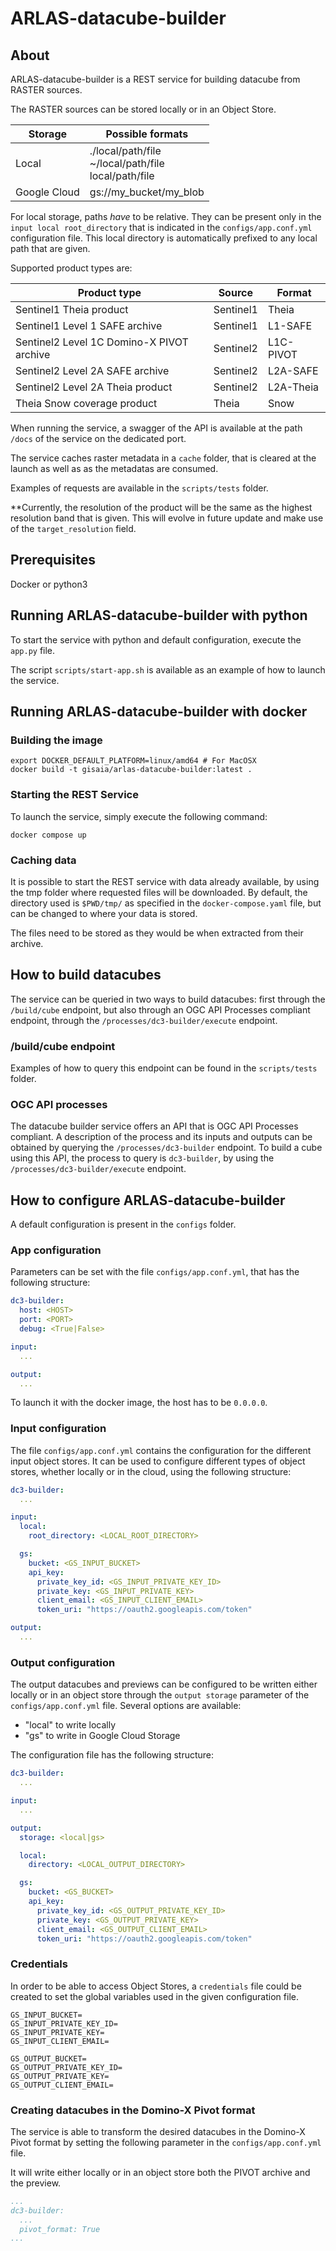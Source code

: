 # ARLAS-datacube-builder

## About

ARLAS-datacube-builder is a REST service for building datacube from RASTER sources.

The RASTER sources can be stored locally or in an Object Store.

| Storage      | Possible formats                                          |
|--------------|-----------------------------------------------------------|
| Local        | ./local/path/file<br>~/local/path/file<br>local/path/file |
| Google Cloud | gs://my_bucket/my_blob                                    |

For local storage, paths *have* to be relative.
They can be present only in the `input local root_directory` that is indicated in the `configs/app.conf.yml` configuration file.
This local directory is automatically prefixed to any local path that are given.

Supported product types are:

| Product type                                | Source    | Format     |
|---------------------------------------------|-----------|------------|
| Sentinel1 Theia product                     | Sentinel1 | Theia      |
| Sentinel1 Level 1 SAFE archive              | Sentinel1 | L1-SAFE    |
| Sentinel2 Level 1C Domino-X PIVOT archive   | Sentinel2 | L1C-PIVOT  |
| Sentinel2 Level 2A SAFE archive             | Sentinel2 | L2A-SAFE   |
| Sentinel2 Level 2A Theia product            | Sentinel2 | L2A-Theia  |
| Theia Snow coverage product                 | Theia     | Snow       |

When running the service, a swagger of the API is available at the path `/docs` of the service on the dedicated port.

The service caches raster metadata in a `cache` folder, that is cleared at the launch as well as as the metadatas are consumed.

Examples of requests are available in the `scripts/tests` folder.

**Currently, the resolution of the product will be the same as the highest resolution band that is given. This will evolve in future update and make use of the `target_resolution` field.

## Prerequisites

Docker or python3

## Running ARLAS-datacube-builder with python

To start the service with python and default configuration, execute the `app.py` file.

The script `scripts/start-app.sh` is available as an example of how to launch the service.

## Running ARLAS-datacube-builder with docker

### Building the image

```shell
export DOCKER_DEFAULT_PLATFORM=linux/amd64 # For MacOSX
docker build -t gisaia/arlas-datacube-builder:latest .
```

### Starting the REST Service

To launch the service, simply execute the following command:

```shell
docker compose up
```

### Caching data

It is possible to start the REST service with data already available, by using the tmp folder where requested files will be downloaded. By default, the directory used is `$PWD/tmp/` as specified in the `docker-compose.yaml` file, but can be changed to where your data is stored.

The files need to be stored as they would be when extracted from their archive.

## How to build datacubes

The service can be queried in two ways to build datacubes: first through the `/build/cube` endpoint, but also through an OGC API Processes compliant endpoint, through the `/processes/dc3-builder/execute` endpoint.

### /build/cube endpoint

Examples of how to query this endpoint can be found in the `scripts/tests` folder.

### OGC API processes

The datacube builder service offers an API that is OGC API Processes compliant.
A description of the process and its inputs and outputs can be obtained by querying the `/processes/dc3-builder` endpoint.
To build a cube using this API, the process to query is `dc3-builder`, by using the `/processes/dc3-builder/execute` endpoint.

## How to configure ARLAS-datacube-builder

A default configuration is present in the `configs` folder.

### App configuration

Parameters can be set with the file `configs/app.conf.yml`, that has the following structure:

```yaml
dc3-builder:
  host: <HOST>
  port: <PORT>
  debug: <True|False>

input:
  ...

output:
  ...
```

To launch it with the docker image, the host has to be `0.0.0.0`.

### Input configuration

The file `configs/app.conf.yml` contains the configuration for the different input object stores. It can be used to configure different types of object stores, whether locally or in the cloud, using the following structure:

```yaml
dc3-builder:
  ...

input:
  local:
    root_directory: <LOCAL_ROOT_DIRECTORY>

  gs:
    bucket: <GS_INPUT_BUCKET>
    api_key:
      private_key_id: <GS_INPUT_PRIVATE_KEY_ID>
      private_key: <GS_INPUT_PRIVATE_KEY>
      client_email: <GS_INPUT_CLIENT_EMAIL>
      token_uri: "https://oauth2.googleapis.com/token"

output:
  ...
```

### Output configuration

The output datacubes and previews can be configured to be written either locally or in an object store through the `output storage` parameter of the `configs/app.conf.yml` file. Several options are available:

- "local" to write locally
- "gs" to write in Google Cloud Storage

The configuration file has the following structure:

```yaml
dc3-builder:
  ...

input:
  ...

output:
  storage: <local|gs>

  local:
    directory: <LOCAL_OUTPUT_DIRECTORY>

  gs:
    bucket: <GS_BUCKET>
    api_key:
      private_key_id: <GS_OUTPUT_PRIVATE_KEY_ID>
      private_key: <GS_OUTPUT_PRIVATE_KEY>
      client_email: <GS_OUTPUT_CLIENT_EMAIL>
      token_uri: "https://oauth2.googleapis.com/token"
```

### Credentials

In order to be able to access Object Stores, a `credentials` file could be created to set the global variables used in the given configuration file.

```
GS_INPUT_BUCKET=
GS_INPUT_PRIVATE_KEY_ID=
GS_INPUT_PRIVATE_KEY=
GS_INPUT_CLIENT_EMAIL=

GS_OUTPUT_BUCKET=
GS_OUTPUT_PRIVATE_KEY_ID=
GS_OUTPUT_PRIVATE_KEY=
GS_OUTPUT_CLIENT_EMAIL=
```

### Creating datacubes in the Domino-X Pivot format

The service is able to transform the desired datacubes in the Domino-X Pivot format by setting the following parameter in the `configs/app.conf.yml` file.

It will write either locally or in an object store both the PIVOT archive and the preview.

```yaml
...
dc3-builder:
  ...
  pivot_format: True
...
```
